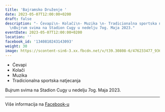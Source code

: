 ```yaml
---
title: 'Bajramsko Druženje '
date: 2023-05-07T12:00:00+0200
draft: false
description: "- Ćevapi\n- Kolači\n- Muzika \n- Tradicionalna sportska natjecanja\n\
  \nBujrum svima na Stadion Cugy u nedelju 7og. Maja 2023."
eventDate: 2023-05-07T12:00:00+0200
location: ''
facebook_id: '1340810243143093'
weight: 30
image: https://scontent-sin6-3.xx.fbcdn.net/v/t39.30808-6/476233477_936651505262116_4103480540059516894_n.jpg?_nc_cat=110&ccb=1-7&_nc_sid=9e60e4&_nc_ohc=bGab931wfV8Q7kNvwHN0DQL&_nc_oc=Adn7ZT1rUvaBQvaAaKyvLTUa7ZhQnjkVCRu1iOSkF4Ru3Bj7TtyxpjiJ4MAKPsHhoks&_nc_zt=23&_nc_ht=scontent-sin6-3.xx&edm=ABTKTjYEAAAA&_nc_gid=jpAyYelmR7RdSVRY9b3GCA&oh=00_AfLaobNa3512rsFd_XZ_U9UChuLvvJpnEeAZMaxu9dGsOg&oe=683EE64B
---
```


- Ćevapi
- Kolači
- Muzika 
- Tradicionalna sportska natjecanja

Bujrum svima na Stadion Cugy u nedelju 7og. Maja 2023.

---

Više informacija na [Facebook-u](https://facebook.com/events/1340810243143093)